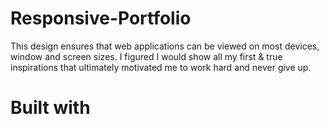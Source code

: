 # Responsive-Portfolio
This design ensures that web applications can be viewed on most devices, window and screen sizes. I figured I would show all my first &amp; true inspirations that ultimately motivated me to work hard and never give up.
# Built with
